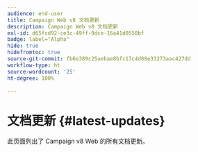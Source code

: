 ```yaml
---
audience: end-user
title: Campaign Web v8 文档更新
description: Campaign Web v8 文档更新
exl-id: d65fcd92-ce3c-49ff-9dce-16a41d0558bf
badge: label="Alpha"
hide: true
hidefromtoc: true
source-git-commit: fb6e389c25aebae8bfc17c4d88e33273aac427dd
workflow-type: ht
source-wordcount: '25'
ht-degree: 100%

---
```


# 文档更新 {#latest-updates}

此页面列出了 Campaign v8 Web 的所有文档更新。
